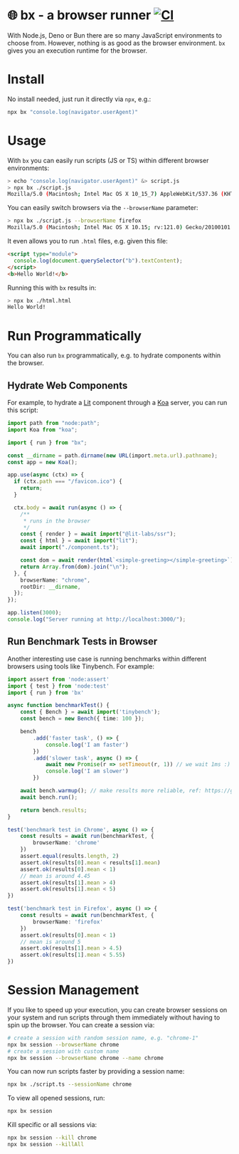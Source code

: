 # 🌐 bx - a browser runner [![CI](https://github.com/webdriverio/bx/actions/workflows/ci.yml/badge.svg)](https://github.com/webdriverio/bx/actions/workflows/ci.yml)

With Node.js, Deno or Bun there are so many JavaScript environments to choose from. However, nothing is as good as the browser environment. `bx` gives you an execution runtime for the browser.

# Install

No install needed, just run it directly via `npx`, e.g.:

```sh
npx bx "console.log(navigator.userAgent)"
```

# Usage

With `bx` you can easily run scripts (JS or TS) within different browser environments:

```sh
> echo "console.log(navigator.userAgent)" &> script.js
> npx bx ./script.js
Mozilla/5.0 (Macintosh; Intel Mac OS X 10_15_7) AppleWebKit/537.36 (KHTML, like Gecko) Chrome/121.0.0.0 Safari/537.36
```

You can easily switch browsers via the `--browserName` parameter:

```sh
> npx bx ./script.js --browserName firefox
Mozilla/5.0 (Macintosh; Intel Mac OS X 10.15; rv:121.0) Gecko/20100101 Firefox/121.0
```

It even allows you to run `.html` files, e.g. given this file:

```html
<script type="module">
  console.log(document.querySelector("b").textContent);
</script>
<b>Hello World!</b>
```

Running this with `bx` results in:

```sh
> npx bx ./html.html
Hello World!
```

# Run Programmatically

You can also run `bx` programmatically, e.g. to hydrate components within the browser.

## Hydrate Web Components

For example, to hydrate a [Lit](https://lit.dev/) component through a [Koa](https://koajs.com/) server, you can run this script:

```ts
import path from "node:path";
import Koa from "koa";

import { run } from "bx";

const __dirname = path.dirname(new URL(import.meta.url).pathname);
const app = new Koa();

app.use(async (ctx) => {
  if (ctx.path === "/favicon.ico") {
    return;
  }

  ctx.body = await run(async () => {
    /**
     * runs in the browser
     */
    const { render } = await import("@lit-labs/ssr");
    const { html } = await import("lit");
    await import("./component.ts");

    const dom = await render(html`<simple-greeting></simple-greeting>`);
    return Array.from(dom).join("\n");
  }, {
    browserName: "chrome",
    rootDir: __dirname,
  });
});

app.listen(3000);
console.log("Server running at http://localhost:3000/");
```

## Run Benchmark Tests in Browser

Another interesting use case is running benchmarks within different browsers using tools like Tinybench. For example:

```ts
import assert from 'node:assert'
import { test } from 'node:test'
import { run } from 'bx'

async function benchmarkTest() {
    const { Bench } = await import('tinybench');
    const bench = new Bench({ time: 100 });

    bench
        .add('faster task', () => {
            console.log('I am faster')
        })
        .add('slower task', async () => {
            await new Promise(r => setTimeout(r, 1)) // we wait 1ms :)
            console.log('I am slower')
        })

    await bench.warmup(); // make results more reliable, ref: https://github.com/tinylibs/tinybench/pull/50
    await bench.run();

    return bench.results;
}

test('benchmark test in Chrome', async () => {
    const results = await run(benchmarkTest, {
        browserName: 'chrome'
    })
    assert.equal(results.length, 2)
    assert.ok(results[0].mean < results[1].mean)
    assert.ok(results[0].mean < 1)
    // mean is around 4.45
    assert.ok(results[1].mean > 4)
    assert.ok(results[1].mean < 5)
})

test('benchmark test in Firefox', async () => {
    const results = await run(benchmarkTest, {
        browserName: 'firefox'
    })
    assert.ok(results[0].mean < 1)
    // mean is around 5
    assert.ok(results[1].mean > 4.5)
    assert.ok(results[1].mean < 5.55)
})
```

# Session Management

If you like to speed up your execution, you can create browser sessions on your system and run scripts through them immediately without having to spin up the browser. You can create a session via:

```sh
# create a session with random session name, e.g. "chrome-1"
npx bx session --browserName chrome
# create a session with custom name
npx bx session --browserName chrome --name chrome
```

You can now run scripts faster by providing a session name:

```sh
npx bx ./script.ts --sessionName chrome
```

To view all opened sessions, run:

```sh
npx bx session
```

Kill specific or all sessions via:

```sh
npx bx session --kill chrome
npx bx session --killAll
```

